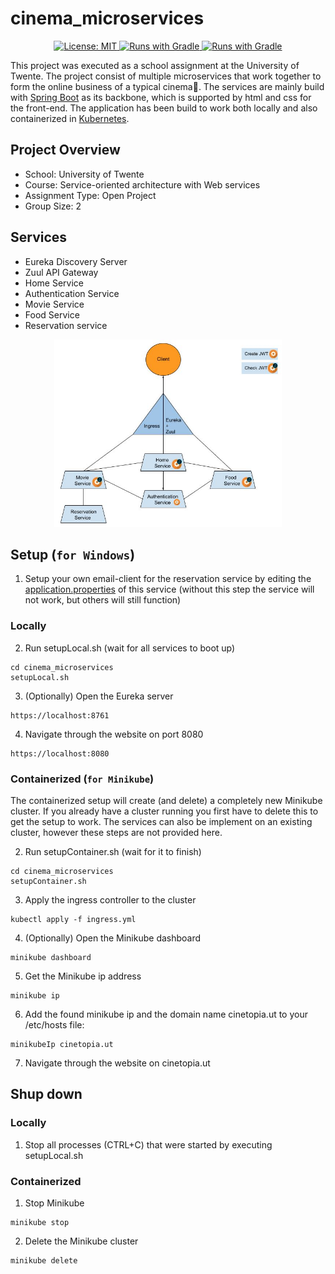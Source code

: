 # cinema_microservices

<p align="center">
  <a aria-label="cinema_microservices license" href="https://github.com/Rubinjo/cinema_microservices/blob/main/LICENSE" target="_blank">
    <img alt="License: MIT" src="https://img.shields.io/badge/License-MIT-yellow.svg" target="_blank" />
  </a>
  <a aria-label="Gradle project" href="https://github.com/gradle/gradle" target="_blank">
    <img alt="Runs with Gradle" src="https://img.shields.io/badge/gradle-6.8.3-blue.svg" target="_blank" />
  </a>
  <a aria-label="Spring Boot project" href="https://github.com/spring-projects/spring-boot" target="_blank">
    <img alt="Runs with Gradle" src="https://img.shields.io/badge/spring--boot-2.3.10-green.svg" target="_blank" />
  </a>
</p>

This project was executed as a school assignment at the University of Twente. The project consist of multiple microservices that work together to form the online business of a typical cinema:movie_camera:. The services are mainly build with [Spring Boot](https://github.com/spring-projects/spring-boot) as its backbone, which is supported by html and css for the front-end. The application has been build to work both locally and also containerized in [Kubernetes](https://github.com/kubernetes/kubernetes).

## Project Overview

- School: University of Twente
- Course: Service-oriented architecture with Web services
- Assignment Type: Open Project
- Group Size: 2

## Services

- Eureka Discovery Server
- Zuul API Gateway
- Home Service
- Authentication Service
- Movie Service
- Food Service
- Reservation service

<p align="center">
  <img height="300" width="auto" src="resources/SOAarchitecture.jpg">
</p>

## Setup (`for Windows`)

1. Setup your own email-client for the reservation service by editing the [application.properties](https://github.com/Rubinjo/cinema_microservices/blob/main/reserve-service/src/main/resources/application.properties) of this service (without this step the service will not work, but others will still function)

### Locally

2. Run setupLocal.sh (wait for all services to boot up)
```
cd cinema_microservices
setupLocal.sh
```
3. (Optionally) Open the Eureka server 
```
https://localhost:8761
```
4. Navigate through the website on port 8080
```
https://localhost:8080
```

### Containerized (`for Minikube`)

The containerized setup will create (and delete) a completely new Minikube cluster. If you already have a cluster running you first have to delete this to get the setup to work. The services can also be implement on an existing cluster, however these steps are not provided here.

2. Run setupContainer.sh (wait for it to finish)
```
cd cinema_microservices
setupContainer.sh
```
3. Apply the ingress controller to the cluster
```
kubectl apply -f ingress.yml
```
4. (Optionally) Open the Minikube dashboard
```
minikube dashboard
```
5. Get the Minikube ip address
```
minikube ip
```
6. Add the found minikube ip and the domain name cinetopia.ut to your /etc/hosts file:
```
minikubeIp cinetopia.ut
```
7. Navigate through the website on cinetopia.ut

## Shup down

### Locally

1. Stop all processes (CTRL+C) that were started by executing setupLocal.sh

### Containerized

1. Stop Minikube
```
minikube stop
```
2. Delete the Minikube cluster
```
minikube delete
```
